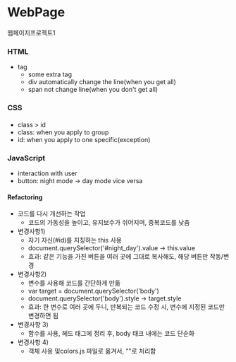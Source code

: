 # WebPage
웹페이지프로젝트1



### HTML
- tag
	- some extra tag
	- div automatically change the line(when you get all)
	- span not change line(when you don't get all)

### CSS
#### <h4 id="" class ="" style = "property: coral;">
- class > id 
- class: when you apply to group
- id: when you apply to one specific(exception)

### JavaScript
- interaction with user
- button: night mode -> day mode vice versa

#### Refactoring
- 코드를 다시 개선하는 작업
	- 코드의 가동성을 높이고, 유지보수가 쉬어지며, 중복코드를 낮춤
- 변경사항1)
	- 자기 자신(#id)를 지칭하는 this 사용
	- document.querySelector('#night_day').value -> this.value
	- 효과: 같은 기능을 가진 버튼을 여러 곳에 그대로 복사해도, 해당 버튼만 작동/변경
- 변경사항2)
	- 변수를 사용해 코드를 간단하게 만듦
	- var target = document.querySelector('body')
	- document.querySelector('body').style -> target.style
	- 효과: 한 변수로 여러 곳에 두니, 반복되는 코드 수정 시, 변수에 지정된 코드만 변경하면 됨
- 변경사항 3)
	- 함수를 사용, 헤드 태그에 정리 후, body 태크 내에는 코드 단순화
- 변경사항 4) 
	- 객체 사용 및colors.js 파일로 옮겨서, "<script scr=colors.js></script>"로 처리함 
